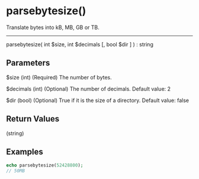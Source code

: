 # parsebytesize()

Translate bytes into kB, MB, GB or TB.

---

parsebytesize( int $size, int $decimals [, bool $dir ] ) : string

## Parameters

$size (int) (Required) The number of bytes.

$decimals (int) (Optional) The number of decimals. Default value: 2

$dir (bool) (Optional) True if it is the size of a directory. Default value: false

## Return Values

(string)

## Examples

```php
echo parsebytesize(52428800);
// 50MB
```
